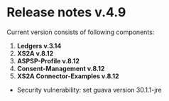 # Release notes v.4.9

Current version consists of following components:

1. **Ledgers v.3.14**
2. **XS2A v.8.12**
3. **ASPSP-Profile v.8.12**
4. **Consent-Management v.8.12**
5. **XS2A Connector-Examples v.8.12**

-   Security vulnerability: set guava version 30.1.1-jre
